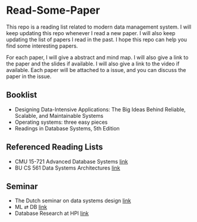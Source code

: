 # Read-Some-Paper

This repo is a reading list related to modern data management system. I will keep updating this repo whenever I read a new paper. I will also keep updating the list of papers I read in the past. I hope this repo can help you find some interesting papers.

For each paper, I will give a abstract and mind map. I will also give a link to the paper and the slides if available. I will also give a link to the video if available. Each paper will be attached to a issue, and you can discuss the paper in the issue.

## Booklist

- Designing Data-Intensive Applications: The Big Ideas Behind Reliable, Scalable, and Maintainable Systems
- Operating systems: three easy pieces
- Readings in Database Systems, 5th Edition

## Referenced Reading Lists

- CMU 15-721 Advanced Database Systems [link](https://15721.courses.cs.cmu.edu/spring2023/)
- BU CS 561 Data Systems Architectures [link](https://bu-disc.github.io/CS561/)

## Seminar

- The Dutch seminar on data systems design [link](https://dsdsd.da.cwi.nl/)
- ML ⇄ DB [link](https://db.cs.cmu.edu/seminar2023/)
- Database Research at HPI [link](https://www.tele-task.de/series/1367/)
